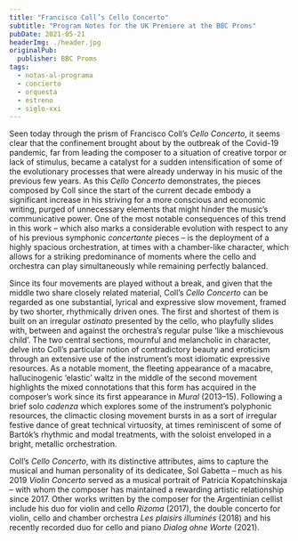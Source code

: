 ```yaml
---
title: "Francisco Coll’s Cello Concerto"
subtitle: "Program Notes for the UK Premiere at the BBC Proms"
pubDate: 2021-05-21
headerImg: ./header.jpg
originalPub:
  publisher: BBC Proms
tags:
  - notas-al-programa
  - concierto
  - orquesta
  - estreno
  - siglo-xxi
---
```


Seen today through the prism of Francisco Coll’s _Cello Concerto_, it seems
clear that the confinement brought about by the outbreak of the Covid-19
pandemic, far from leading the composer to a situation of creative torpor or
lack of stimulus, became a catalyst for a sudden intensification of some of the
evolutionary processes that were already underway in his music of the previous
few years. As this _Cello Concerto_ demonstrates, the pieces composed by Coll
since the start of the current decade embody a significant increase in his
striving for a more conscious and economic writing, purged of unnecessary
elements that might hinder the music’s communicative power. One of the most
notable consequences of this trend in this work – which also marks a
considerable evolution with respect to any of his previous symphonic
_concertante_ pieces – is the deployment of a highly spacious orchestration, at
times with a chamber-like character, which allows for a striking predominance of
moments where the cello and orchestra can play simultaneously while remaining
perfectly balanced.

Since its four movements are played without a break, and given that the middle
two share closely related material, Coll’s _Cello Concerto_ can be regarded as
one substantial, lyrical and expressive slow movement, framed by two shorter,
rhythmically driven ones. The first and shortest of them is built on an
irregular _ostinato_ presented by the cello, who playfully slides with, between
and against the orchestra’s regular pulse ‘like a mischievous child’. The two
central sections, mournful and melancholic in character, delve into Coll’s
particular notion of contradictory beauty and eroticism through an extensive use
of the instrument’s most idiomatic expressive resources. As a notable moment,
the fleeting appearance of a macabre, hallucinogenic ‘elastic’ waltz in the
middle of the second movement highlights the mixed connotations that this form
has acquired in the composer’s work since its first appearance in _Mural_
(2013–15). Following a brief solo _cadenza_ which explores some of the
instrument’s polyphonic resources, the climactic closing movement bursts in as a
sort of irregular festive dance of great technical virtuosity, at times
reminiscent of some of Bartók’s rhythmic and modal treatments, with the soloist
enveloped in a bright, metallic orchestration.

Coll’s _Cello Concerto_, with its distinctive attributes, aims to capture the
musical and human personality of its dedicatee, Sol Gabetta – much as his 2019
_Violin Concerto_ served as a musical portrait of Patricia Kopatchinskaja – with
whom the composer has maintained a rewarding artistic relationship since 2017.
Other works written by the composer for the Argentinian cellist include his duo
for violin and cello _Rizoma_ (2017), the double concerto for violin, cello and
chamber orchestra _Les plaisirs illuminés_ (2018) and his recently recorded duo
for cello and piano _Dialog ohne Worte_ (2021).
